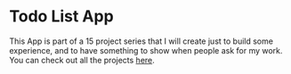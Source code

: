 # Todo List App

This App is part of a 15 project series that I will create just to build some experience, and to have something to show when people ask for my work.
You can check out all the projects [here](https://xkesval.github.io/projects/15-series).
